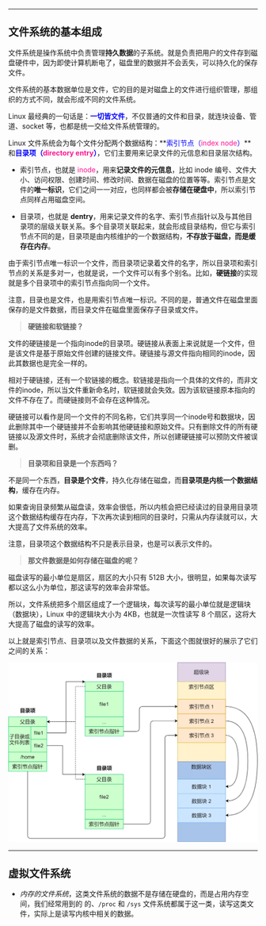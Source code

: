------

## 文件系统的基本组成

文件系统是操作系统中负责管理**持久数据**的子系统。就是负责把用户的文件存到磁盘硬件中，因为即使计算机断电了，磁盘里的数据并不会丢失，可以持久化的保存文件。

文件系统的基本数据单位是文件，它的目的是对磁盘上的文件进行组织管理，那组织的方式不同，就会形成不同的文件系统。

Linux 最经典的一句话是：<font color=Blue>**一切皆文件**</font>，不仅普通的文件和目录，就连块设备、管道、socket 等，也都是统一交给文件系统管理的。

Linux 文件系统会为每个文件分配两个数据结构：**<font color=Blue>索引节点（<font style="color: rgb(255,20,147)">index node</font>）</font>**和<font color=Blue>**目录项（<font style="color: rgb(255,20,147)">directory entry</font>）**</font>，它们主要用来记录文件的元信息和目录层次结构。

- 索引节点，也就是 <font style="color: rgb(255,20,147)">inode</font>，用来**记录文件的元信息**，比如 inode 编号、文件大小、访问权限、创建时间、修改时间、数据在磁盘的位置等等。索引节点是文件的**唯一标识**，它们之间一一对应，也同样都会被**存储在硬盘中**，所以索引节点同样占用磁盘空间。

- 目录项，也就是 **dentry**，用来记录文件的名字、索引节点指针以及与其他目录项的层级关联关系。多个目录项关联起来，就会形成目录结构，但它与索引节点不同的是，目录项是由内核维护的一个数据结构，**不存放于磁盘，而是缓存在内存**。

由于索引节点唯一标识一个文件，而目录项记录着文件的名字，所以目录项和索引节点的关系是多对一，也就是说，一个文件可以有多个别名。比如，**硬链接**的实现就是多个目录项中的索引节点指向同一个文件。

注意，目录也是文件，也是用索引节点唯一标识。不同的是，普通文件在磁盘里面保存的是文件数据，而目录文件在磁盘里面保存子目录或文件。

> **硬链接和软链接？**

文件的硬链接是一个指向inode的目录项。硬链接从表面上来说就是一个文件，但是该文件是基于原始文件创建的链接文件。硬链接与源文件指向相同的inode，因此其数据也是完全一样的。

相对于硬链接，还有一个软链接的概念。软链接是指向一个具体的文件的，而非文件的inode，所以当文件重新命名时，软链接就会失效。因为该软链接原本指向的文件不存在了。而硬链接则不会存在这种情况。

硬链接可以看作是同一个文件的不同名称，它们共享同一个inode号和数据块，因此删除其中一个硬链接并不会影响其他硬链接和原始文件。只有删除文件的所有硬链接以及源文件时，系统才会彻底删除该文件，所以创建硬链接可以预防文件被误删。

> **目录项和目录是一个东西吗？**

不是同一个东西，**目录是个文件**，持久化存储在磁盘，而**目录项是内核一个数据结构**，缓存在内存。

如果查询目录频繁从磁盘读，效率会很低，所以内核会把已经读过的目录用目录项这个数据结构缓存在内存，下次再次读到相同的目录时，只需从内存读就可以，大大提高了文件系统的效率。

注意，目录项这个数据结构不只是表示目录，也是可以表示文件的。

> **那文件数据是如何存储在磁盘的呢？**

磁盘读写的最小单位是扇区，扇区的大小只有 512B 大小，很明显，如果每次读写都以这么小为单位，那这读写的效率会非常低。

所以，文件系统把多个扇区组成了一个逻辑块，每次读写的最小单位就是逻辑块（数据块），Linux 中的逻辑块大小为 4KB，也就是一次性读写 8 个扇区，这将大大提高了磁盘的读写的效率。

以上就是索引节点、目录项以及文件数据的关系，下面这个图就很好的展示了它们之间的关系：

![](../img/1.png)

------

## 虚拟文件系统

- *内存的文件系统*，这类文件系统的数据不是存储在硬盘的，而是占用内存空间，我们经常用到的 的、`/proc` 和 `/sys` 文件系统都属于这一类，读写这类文件，实际上是读写内核中相关的数据。
